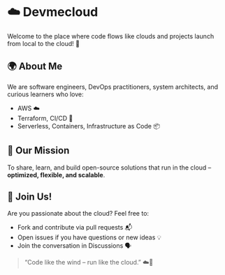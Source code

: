 # ☁️ Devmecloud

Welcome to the place where code flows like clouds and projects launch from local to the cloud! 🚀

## 🌍 About Me
We are software engineers, DevOps practitioners, system architects, and curious learners who love:
- AWS ☁️  
- Terraform, CI/CD 🔧  
- Serverless, Containers, Infrastructure as Code 📦  

## 🎯 Our Mission
To share, learn, and build open-source solutions that run in the cloud – **optimized, flexible, and scalable**.

## 🤝 Join Us!
Are you passionate about the cloud? Feel free to:
- Fork and contribute via pull requests 📬  
- Open issues if you have questions or new ideas 💡  
- Join the conversation in Discussions 🗣️  

> “Code like the wind – run like the cloud.” ☁️💨
